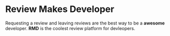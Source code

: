 # Review Makes Developer

Requesting a review and leaving reviews are the best way to be a **awesome** developer. **RMD** is the coolest review platform for devleopers.
